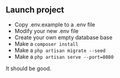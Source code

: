 ## Launch project

- Copy .env.example to a .env file
- Modify your new .env file
- Create your own empty database base
- Make a ```composer install```
- Make a ```php artisan migrate --seed```
- Make a ```php artisan serve --port=8080```

It should be good.
